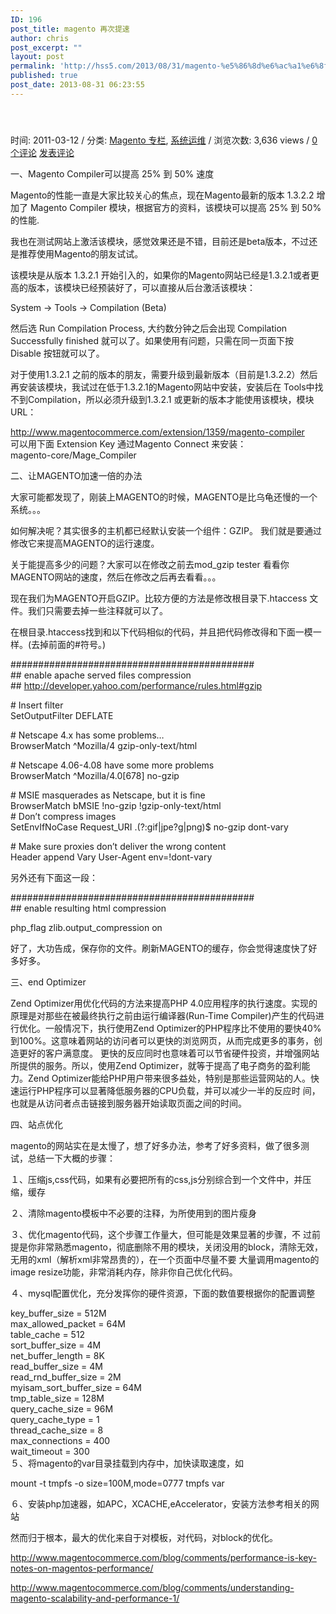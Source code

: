 ```yaml
---
ID: 196
post_title: magento 再次提速
author: chris
post_excerpt: ""
layout: post
permalink: 'http://hss5.com/2013/08/31/magento-%e5%86%8d%e6%ac%a1%e6%8f%90%e9%80%9f/'
published: true
post_date: 2013-08-31 06:23:55
---
```

<h4>&nbsp;</h4> <p>时间: 2011-03-12 / 分类: <a href="http://www.thisme.biz/magento">Magento 专栏</a>, <a href="http://www.thisme.biz/system">系统运维</a> / 浏览次数: 3,636 views / <a href="http://www.thisme.biz/magento-seed#comments">0个评论</a> <a href="http://www.thisme.biz/magento-seed#respond">发表评论</a> <p>一、Magento Compiler可以提高 25% 到 50% 速度 <p>Magento的性能一直是大家比较关心的焦点，现在Magento最新的版本 1.3.2.2 增加了 Magento Compiler 模块，根据官方的资料，该模块可以提高 25% 到 50% 的性能. <p>我也在测试网站上激活该模块，感觉效果还是不错，目前还是beta版本，不过还是推荐使用Magento的朋友试试。 <p>该模块是从版本 1.3.2.1 开始引入的，如果你的Magento网站已经是1.3.2.1或者更高的版本，该模块已经预装好了，可以直接从后台激活该模块： <p>System -&gt; Tools -&gt; Compilation (Beta) <p>然后选 Run Compilation Process, 大约数分钟之后会出现 Compilation Successfully finished 就可以了。如果使用有问题，只需在同一页面下按 Disable 按钮就可以了。 <p>对于使用1.3.2.1 之前的版本的朋友，需要升级到最新版本（目前是1.3.2.2）然后再安装该模块，我试过在低于1.3.2.1的Magento网站中安装，安装后在 Tools中找不到Compilation，所以必须升级到1.3.2.1 或更新的版本才能使用该模块，模块URL： <p><a href="http://www.magentocommerce.com/extension/1359/magento-compiler">http://www.magentocommerce.com/extension/1359/magento-compiler</a><br>可以用下面 Extension Key 通过Magento Connect 来安装： <br>magento-core/Mage_Compiler <p>二、让MAGENTO加速一倍的办法 <p>大家可能都发现了，刚装上MAGENTO的时候，MAGENTO是比乌龟还慢的一个系统。。。 <p>如何解决呢？其实很多的主机都已经默认安装一个组件：GZIP。 我们就是要通过修改它来提高MAGENTO的运行速度。 <p>关于能提高多少的问题？大家可以在修改之前去mod_gzip tester 看看你MAGENTO网站的速度，然后在修改之后再去看看。。。 <p>现在我们为MAGENTO开启GZIP。比较方便的方法是修改根目录下.htaccess 文件。我们只需要去掉一些注释就可以了。 <p>在根目录.htaccess找到和以下代码相似的代码，并且把代码修改得和下面一模一样。(去掉前面的#符号。) <p>############################################<br>## enable apache served files compression<br>## <a href="http://developer.yahoo.com/performance/rules.html#gzip">http://developer.yahoo.com/performance/rules.html#gzip</a> <p># Insert filter<br>SetOutputFilter DEFLATE <p># Netscape 4.x has some problems…<br>BrowserMatch ^Mozilla/4 gzip-only-text/html <p># Netscape 4.06-4.08 have some more problems<br>BrowserMatch ^Mozilla/4.0[678] no-gzip <p># MSIE masquerades as Netscape, but it is fine<br>BrowserMatch bMSIE !no-gzip !gzip-only-text/html<br># Don’t compress images<br>SetEnvIfNoCase Request_URI .(?:gif|jpe?g|png)$ no-gzip dont-vary <p># Make sure proxies don’t deliver the wrong content<br>Header append Vary User-Agent env=!dont-vary <p>另外还有下面这一段： <p>############################################<br>## enable resulting html compression <p>php_flag zlib.output_compression on <p>好了，大功告成，保存你的文件。刷新MAGENTO的缓存，你会觉得速度快了好多好多。 <p>三、end Optimizer <p>Zend Optimizer用优化代码的方法来提高PHP 4.0应用程序的执行速度。实现的原理是对那些在被最终执行之前由运行编译器(Run-Time Compiler)产生的代码进行优化。一般情况下，执行使用Zend Optimizer的PHP程序比不使用的要快40%到100%。这意味着网站的访问者可以更快的浏览网页，从而完成更多的事务，创造更好的客户满意度。 更快的反应同时也意味着可以节省硬件投资，并增强网站所提供的服务。所以，使用Zend Optimizer，就等于提高了电子商务的盈利能力。Zend Optimizer能给PHP用户带来很多益处，特别是那些运营网站的人。快速运行PHP程序可以显著降低服务器的CPU负载，并可以减少一半的反应时 间，也就是从访问者点击链接到服务器开始读取页面之间的时间。 <p>四、站点优化 <p>magento的网站实在是太慢了，想了好多办法，参考了好多资料，做了很多测试，总结一下大概的步骤： <p>１、压缩js,css代码，如果有必要把所有的css,js分别综合到一个文件中，并压缩，缓存 <p>２、清除magento模板中不必要的注释，为所使用到的图片瘦身 <p>３、优化magento代码，这个步骤工作量大，但可能是效果显著的步骤，不 过前提是你非常熟悉magento，彻底删除不用的模块，关闭没用的block，清除无效，无用的xml（解析xml非常昂贵的），在一个页面中尽量不要 大量调用magento的image resize功能，非常消耗内存，除非你自己优化代码。 <p>４、mysql配置优化，充分发挥你的硬件资源，下面的数值要根据你的配置调整 <p>key_buffer_size = 512M<br>max_allowed_packet = 64M<br>table_cache = 512<br>sort_buffer_size = 4M<br>net_buffer_length = 8K<br>read_buffer_size = 4M<br>read_rnd_buffer_size = 2M<br>myisam_sort_buffer_size = 64M<br>tmp_table_size = 128M<br>query_cache_size = 96M<br>query_cache_type = 1<br>thread_cache_size = 8<br>max_connections = 400<br>wait_timeout = 300<br>５、将magento的var目录挂载到内存中，加快读取速度，如 <p>mount -t tmpfs -o size=100M,mode=0777 tmpfs var <p>６、安装php加速器，如APC，XCACHE,eAccelerator，安装方法参考相关的网站 <p>然而归于根本，最大的优化来自于对模板，对代码，对block的优化。 <p><a href="http://www.magentocommerce.com/blog/comments/performance-is-key-notes-on-magentos-performance/">http://www.magentocommerce.com/blog/comments/performance-is-key-notes-on-magentos-performance/</a> <p><a href="http://www.magentocommerce.com/blog/comments/understanding-magento-scalability-and-performance-1/">http://www.magentocommerce.com/blog/comments/understanding-magento-scalability-and-performance-1/</a></p>